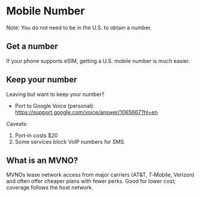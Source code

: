 # Mobile Number

Note: You do not need to be in the U.S. to obtain a number.

Get a number
------------

If your phone supports eSIM, getting a U.S. mobile number is much easier.

Keep your number
----------------

Leaving but want to keep your number?

* Port to Google Voice (personal): https://support.google.com/voice/answer/1065667?hl=en

Caveats:

1. Port‑in costs $20
2. Some services block VoIP numbers for SMS

What is an MVNO?
----------------

MVNOs lease network access from major carriers (AT&T, T‑Mobile, Verizon) and often offer cheaper plans with fewer perks. Good for lower cost; coverage follows the host network.
